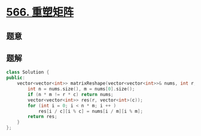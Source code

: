 #  [566. 重塑矩阵](https://leetcode-cn.com/problems/reshape-the-matrix/)

## 题意



## 题解



```c++
class Solution {
public:
    vector<vector<int>> matrixReshape(vector<vector<int>>& nums, int r, int c) {
        int n = nums.size(), m = nums[0].size();
        if (n * m != r * c) return nums;
        vector<vector<int>> res(r, vector<int>(c));
        for (int i = 0; i < n * m; i ++ )
            res[i / c][i % c] = nums[i / m][i % m];
        return res;
    }
};
```



```python3

```

